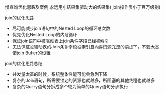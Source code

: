 慢查询优化思路及案例
永远用小结果集驱动大的结果集( join操作表小于百万级别)



join的优化思路

- 尽可能减少join语句中的Nested Loop的循环总次数
- 优先优化Nested Loop的内层循环
- 保证join语句中被驱动表上join条件字段已经被索引
- 无法保证被驱动表的Join条件字段被索引且内存资源充足的前提下，不要太吝惜join Buffer的设置



join的优化思路总结

- 并发量太高的时候，系统整体性能可能会急剧下降
- 复杂的Join语句，所需要锁定的资源也就越多，所阻塞的其他线程也就越多
- 复杂的Query语句分拆成多个较为简单的Query语句分步执行